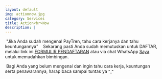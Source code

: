 ```yaml
---
layout: default
img: actionnow.jpg
category: Services
title: Action<br>Now
description: |
---
```

  "Jika Anda sudah mengenal PayTren, tahu cara kerjanya dan tahu keuntungannya"
  
  Sekarang pasti Anda sudah memutuskan untuk DAFTAR, melalui link ini [FORMULIR PENDAFTARAN](https://bit.ly/FormulirDftrPayTren) atau via chat WhatsApp [Saya](https://bit.ly/BimbinganAktivasiPayTren) untuk memudahkan bimbingan.
  
  Bagi Anda yang belum mengenal dan ingin tahu cara kerja, keuntungan serta penawarannya, harap baca sampai tuntas ya ^_^
